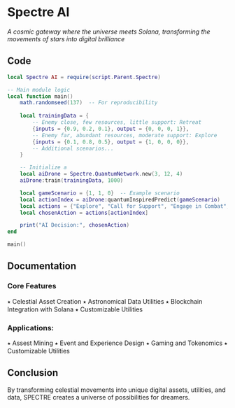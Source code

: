 # Spectre AI

*A cosmic gateway where the universe meets Solana, transforming the movements of stars into digital brilliance*


## Code

```lua
local Spectre AI = require(script.Parent.Spectre)

-- Main module logic
local function main()
	math.randomseed(137)  -- For reproducibility
	
	local trainingData = {
		-- Enemy close, few resources, little support: Retreat
		{inputs = {0.9, 0.2, 0.1}, output = {0, 0, 0, 1}},
		-- Enemy far, abundant resources, moderate support: Explore
		{inputs = {0.1, 0.8, 0.5}, output = {1, 0, 0, 0}},
		-- Additional scenarios...
	}

    -- Initialize a 
	local aiDrone = Spectre.QuantumNetwork.new(3, 12, 4)
	aiDrone:train(trainingData, 1000)

	local gameScenario = {1, 1, 0}  -- Example scenario
	local actionIndex = aiDrone:quantumInspiredPredict(gameScenario)
	local actions = {"Explore", "Call for Support", "Engage in Combat", "Retreat"}
	local chosenAction = actions[actionIndex]

	print("AI Decision:", chosenAction)
end

main()
```

## Documentation

### Core Features

⭑ Celestial Asset Creation
⭑ Astronomical Data Utilities
⭑ Blockchain Integration with Solana
⭑ Customizable Utilities


### Applications:

⭑ Assest Mining 
⭑ Event and Experience Design
⭑ Gaming and Tokenomics
⭑ Customizable Utilities

## Conclusion

By transforming celestial movements into unique digital assets, utilities, and data, SPECTRE creates a universe of possibilities for dreamers.

